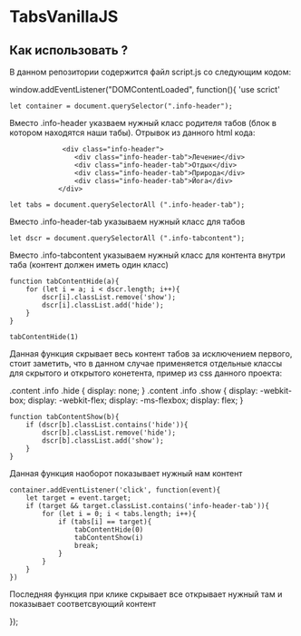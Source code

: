 # TabsVanillaJS

## Как использовать ?

В данном репозитории содержится файл script.js со следующим кодом: 

window.addEventListener("DOMContentLoaded", function(){
    'use scrict'

    let container = document.querySelector(".info-header");
    
Вместо .info-header указваем нужный класс родителя табов (блок в котором находятся наши табы). Отрывок из данного html кода:
    
                 <div class="info-header">
					<div class="info-header-tab">Лечение</div>
					<div class="info-header-tab">Отдых</div>
					<div class="info-header-tab">Природа</div>
					<div class="info-header-tab">Йога</div>
				</div>
    
    let tabs = document.querySelectorAll (".info-header-tab");
Вместо .info-header-tab указываем нужный класс для табов
    
    let dscr = document.querySelectorAll (".info-tabcontent"); 
Вместо .info-tabcontent указываем нужный класс для контента внутри таба (контент должен иметь один класс)

    function tabContentHide(a){
        for (let i = a; i < dscr.length; i++){
            dscr[i].classList.remove('show');
            dscr[i].classList.add('hide');
        }
    }

    tabContentHide(1)

Данная функция скрывает весь контент табов за исключением первого, стоит заметить, что в данном случае применяется отдельные классы для скрытого и открытого конетента, пример из css данного проекта: 

.content .info .hide {
  display: none;
}
.content .info .show {
  display: -webkit-box;
  display: -webkit-flex;
  display: -ms-flexbox;
  display: flex;
}

    function tabContentShow(b){
        if (dscr[b].classList.contains('hide')){
            dscr[b].classList.remove('hide');
            dscr[b].classList.add('show');
        }
    }

Данная функция наоборот показывает нужный нам контент

    container.addEventListener('click', function(event){
        let target = event.target;
        if (target && target.classList.contains('info-header-tab')){
            for (let i = 0; i < tabs.length; i++){
                if (tabs[i] == target){
                    tabContentHide(0)
                    tabContentShow(i)
                    break;
                }
            }
        }
    })

Последняя функция при клике скрывает все открывает нужный там и показывает соответсвующий контент 

});
